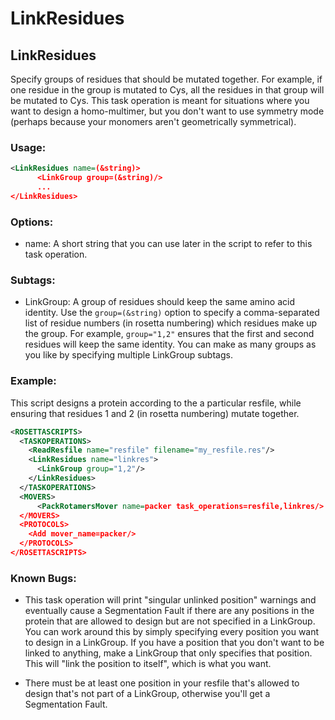 # LinkResidues
## LinkResidues

Specify groups of residues that should be mutated together.  For example, if one residue in the group is mutated to Cys, all the residues in that group will be mutated to Cys.  This task operation is meant for situations where you want to design a homo-multimer, but you don't want to use symmetry mode (perhaps because your monomers aren't geometrically symmetrical).  

### Usage:

```xml
<LinkResidues name=(&string)>
      <LinkGroup group=(&string)/>
      ...
</LinkResidues>
```

### Options:

* name: A short string that you can use later in the script to refer to this task operation.

### Subtags:

* LinkGroup: A group of residues should keep the same amino acid identity.  Use the ``group=(&string)`` option to specify a comma-separated list of residue numbers (in rosetta numbering) which residues make up the group.  For example, `group="1,2"` ensures that the first and second residues will keep the same identity.  You can make as many groups as you like by specifying multiple LinkGroup subtags.

### Example:

This script designs a protein according to the a particular resfile, while ensuring that residues 1 and 2 (in rosetta numbering) mutate together.

```xml
<ROSETTASCRIPTS>
  <TASKOPERATIONS>
    <ReadResfile name="resfile" filename="my_resfile.res"/>
    <LinkResidues name="linkres">
      <LinkGroup group="1,2"/>
    </LinkResidues>
  </TASKOPERATIONS>
  <MOVERS>
      <PackRotamersMover name=packer task_operations=resfile,linkres/>
  </MOVERS>
  <PROTOCOLS>
    <Add mover_name=packer/>
  </PROTOCOLS>
</ROSETTASCRIPTS>
```

### Known Bugs:

* This task operation will print "singular unlinked position" warnings and eventually cause a Segmentation Fault if there are any positions in the protein that are allowed to design but are not specified in a LinkGroup.  You can work around this by simply specifying every position you want to design in a LinkGroup.  If you have a position that you don't want to be linked to anything, make a LinkGroup that only specifies that position.  This will "link the position to itself", which is what you want. 

* There must be at least one position in your resfile that's allowed to design that's not part of a LinkGroup, otherwise you'll get a Segmentation Fault.